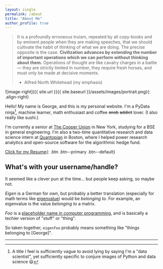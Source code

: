 ```yaml
---
layout: single
permalink: /about
title: "About Me"
author_profile: true
---
```


> It is a profoundly erroneous truism, repeated by all copy-books and by eminent
> people when they are making speeches, that we should cultivate the habit of
> thinking of what we are doing. The precise opposite is the case. **Civilization
> advances by extending the number of important operations which we can perform
> without thinking about them.** Operations of thought are like cavalry charges in
> a battle — they are strictly limited in number, they require fresh horses, and
> must only be made at decisive moments. 
> - Alfred North Whitehead (my emphasis)

![image-right]({{ site.url }}{{ site.baseurl }}/assets/images/portrait.png){: .align-right}

Hello! My name is George, and this is my personal website. I'm a PyData
ninja[^1], machine learner, math enthusiast and coffee ~~snob~~ ~~addict~~
lover. (I also really like sushi.)

I'm currently a senior at [The Cooper Union](http://cooper.edu/welcome) in New
York, studying for a BSE in general engineering. I'm also a two-time
quantitative research and data science intern at
[Quantopian](https://www.quantopian.com/) in Boston, where I helped power
research analytics and open-source software for the algorithmic hedge fund.

[Click for my Resume](https://github.com/eigenfoo/eigenfoo.xyz/raw/master/assets/documents/resume.pdf){: .btn .btn--primary .btn--default}

## What's with your username/handle?

It seemed like a clever pun at the time... but people keep asking, so maybe not.

_Eigen_ is a German for _own_, but probably a better translation (especially for
math terms like
[eigenvalue](https://en.wikipedia.org/wiki/Eigenvalues_and_eigenvectors)) would
be _belonging to_. For example, an eigenvalue is the value _belonging to_ a
matrix.

_Foo_ is a [placeholder name in computer
programming](https://en.wikipedia.org/wiki/Foobar), and is basically a techier
version of "stuff" or "thing".

So taken together, `eigenfoo` probably means something like "things
belonging to [George]".

---

[^1]: A title I feel is sufficiently vague to avoid lying by saying I'm a "data scientist", yet sufficiently specific to conjure images of Python and data science :smiley:
